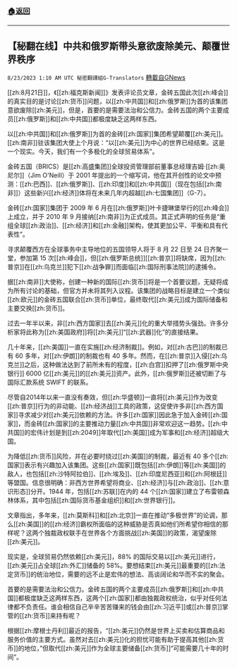 ###  [:house:返回](README.md)
---


## 【秘翻在线】中共和俄罗斯带头意欲废除美元、颠覆世界秩序
`8/23/2023 1:10 AM UTC 秘密翻譯組G-Translators` [轉載自GNews](https://gnews.org/articles/1585712)

[[zh:8月21日]]，《[[zh:福克斯新闻]]》发表评论员文章，金砖五国此次[[zh:峰会]]的真实目的是讨论[[zh:货币]]问题，以[[zh:中共国]]和[[zh:俄罗斯]]为首的该集团意欲废除[[zh:美元]]，但是，首要的是需要法治和公信力。金砖五国的两个主要成员[[zh:俄罗斯]]和[[zh:中共国]]都极度缺乏这两样东西。

以[[zh:中共国]]和[[zh:俄罗斯]]为首的金砖[[zh:国家]]集团希望颠覆[[zh:美元]]。[[zh:南非]]驻该集团大使上个月说：“以[[zh:美元]]为中心的世界已经结束。这是一个现实。今天，我们有一个多极化的全球贸易体系”。

金砖五国（BRICS）是[[zh:高盛集团]]全球投资管理部前董事总经理吉姆·[[zh:奥尼尔]]（Jim O'Neill）于 2001 年提出的一个缩写词，他在其开创性的论文中预测：[[zh:巴西]]、[[zh:俄罗斯]]、[[zh:印度]]和[[zh:中共国]]（现在包括[[zh:南非]]）这些新兴[[zh:经济]]体将在未来几年内超越[[zh:七国集团]]（G-7）。

金砖[[zh:国家]]集团于 2009 年 6 月在[[zh:俄罗斯]]叶卡捷琳堡举行的[[zh:峰会]]上成立，并于 2010 年 9 月接纳[[zh:南非]]为正式成员。其正式声明的任务是“重组全球[[zh:政治]]、[[zh:经济]]和[[zh:金融]]架构，使其更加公平、平衡和具有代表性”。

寻求颠覆西方在全球事务中主导地位的五国领导人将于 8 月 22 日至 24 日齐聚一堂，参加第 15 次[[zh:峰会]]，但[[zh:俄罗斯总统]][[zh:普京]]将缺席，因为[[zh:普京]]在[[zh:乌克兰]]犯下[[zh:战争罪]]而面临[[zh:国际刑事法院]]的逮捕令。

据[[zh:南非]]大使称，创建一种新的国际[[zh:货币]]将是一个首要议题，无疑将成为所有讨论的基础，但官方并未将其列入议程。该集团的战略目标是建立一个类似[[zh:欧元]]的金砖五国联合[[zh:货币]]单位，最终取代[[zh:美元]]成为国际储备和主要交换[[zh:货币]]。

过去一年半以来，非[[zh:西方国家]]去[[zh:美元]]化的重大举措势头强劲。许多分析家将此称为[[zh:美国政府]]将[[zh:美元]]“[[zh:武器]]化”的直接结果。

几十年来，[[zh:美国]]一直在实施[[zh:经济制裁]]。例如，对[[zh:古巴]]的制裁已有 60 多年，对[[zh:伊朗]]的制裁也有 40 多年。然而，在[[zh:普京]]入侵[[zh:乌克兰]]之后，这种做法达到了前所未有的程度，[[zh:白宫]]扣押了[[zh:俄罗斯中央银行]] 6000 亿[[zh:美元]]的[[zh:美元]]资产。此外，[[zh:俄罗斯]]还被切断了与国际汇款系统 SWIFT 的联系。

尽管自2014年以来一直没有奏效，但[[zh:华盛顿]]一直将[[zh:美元]]作为改变[[zh:普京]]行为的非动能、[[zh:经济战]]工具的政策，这促使许多非[[zh:西方国家]]寻求减少对[[zh:美元]]依赖的方法。许多[[zh:国家]]因此急于加入金砖[[zh:国家]]，而金砖[[zh:国家]]的主要推动力量[[zh:中共国]]非常欢迎这一趋势。[[zh:中共国]]的宏伟计划是到[[zh:2049]]年取代[[zh:美国]]成为军事和[[zh:经济]]超级大国。

为降低[[zh:货币]]风险，并在必要时绕过[[zh:美国]]的制裁，最近有 40 多个[[zh:国家]]表示有兴趣加入该集团。这些[[zh:国家]]既包括[[zh:伊朗]]等[[zh:美国]]的敌人，也包括[[zh:沙特阿拉伯]]、[[zh:埃及]]、[[zh:印度尼西亚]]和[[zh:阿根廷]]等盟国。信息很明确：非西方世界希望将商业、[[zh:经济]]与[[zh:政治]]、[[zh:意识形态]]分开。1944 年，包括[[zh:苏联]]在内的 44 个[[zh:国家]]建立了布雷顿森林体系，其中包括[[zh:国际货币基金组织]]和[[zh:世界银行]]。

文章指出，多年来，[[zh:莫斯科]]和[[zh:北京]]一直在推动“多极世界”的论调，那么[[zh:美国]]的[[zh:经济]]霸权所面临的这种威胁是否真如他们所希望你相信的那样呢？这两个独裁政权联手在世界各个方面挑战[[zh:美国]]的政策，渴望废除[[zh:美元]]。

现实是，全球贸易仍然依赖[[zh:美元]]，88% 的国际交易以[[zh:美元]]进行，[[zh:美元]]占全球[[zh:外汇]]储备的 58%。要想结束[[zh:美元]]最重要的[[zh:法定货币]]的统治地位，需要的远不止是宏伟的想法、高谈阔论和华而不实的聚会。

首要的是需要法治和公信力。金砖五国的两个主要成员[[zh:俄罗斯]]和[[zh:中共国]]都极度缺乏这两样东西，这两个[[zh:国家]]都由独裁政权统治，似乎对任何法律都不负责任。谁会相信自己辛辛苦苦赚来的钱会由[[zh:习近平]]或[[zh:普京]]掌管的[[zh:货币]]来持有呢？

根据[[zh:摩根士丹利]]最近的报告，“[[zh:美元]]仍然是世界上买卖和估算商品和服务价值的主要方式。虽然对去[[zh:美元]]化的担忧可能有助于提高其他[[zh:货币]]的地位，”但取代[[zh:美元]]作为全球主要储备[[zh:货币]]“可能需要几十年的时间”。
